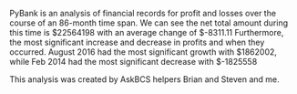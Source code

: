 PyBank is an analysis of financial records for profit and losses over the course of an 86-month time span. 
We can see the net total amount during this time is $22564198 with an average change of $-8311.11
Furthermore, the most significant increase and decrease in profits and when they occurred. August 2016 had the most significant growth with $1862002,
while Feb 2014 had the most significant decrease with $-1825558

This analysis was created by AskBCS helpers Brian and Steven and me.
